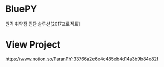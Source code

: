 # BluePY
 원격 취약점 진단 솔루션[2017프로젝트]
# View Project
https://www.notion.so/ParanPY-33766a2e6e4c485eb4d14a3b9b84e82f
